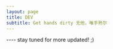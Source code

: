 ```yaml
---
layout: page
title: DEV
subtitle: Get hands dirty 无他，唯手熟尔
---
```



---- stay tuned for more updated! ;)
